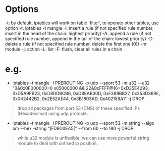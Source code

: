 
# Options
-t: by default, iptables will work on table 'filter', to operate other tables, use option -t.
    iptables -t mangle
-I: insert a rule (if not specified rule number, insert in the head of the chain: highest priority)
-A: append a rule (if not specified rule number, append in the tail of the chain: lowest priority)
-D: delete a rule (if not specified rule number, delete the first one (0))
-m: module
-j: action
-L: list 
-F: flush, clear all rules in a chain

# e.g.
* iptables -t mangle -I PREROUTING -p udp --sport 53 -m u32 --u32 "0&0x0F000000=0 x05000000 && 
22&0xFFFF@16=0xD35E4293, 0xD5A9FB23, 0xD8DDBCB6, 0xD8EAB30D, 0xF3B9BB27, 0x253D369E, 0x042442B2, 0x2E52AE44,
0x3B1803AD, 0x402158A1" -j DROP
>   drop all packages from port 53 (DNS) of these specified IPs (Hexadecimal) using udp protocle.

* iptables -t mangle -I PREROUTING -p udp --sport 53 -m string --algo bm --hex -string "|FD9D0EA5|" --from
60 --to 180 -j DROP
>   while u32 module is unflexible, we can use more powerful string module to deal with unfixed ip position.
